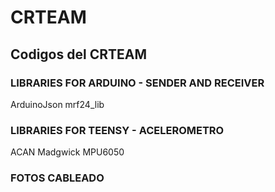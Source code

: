 # CRTEAM
## Codigos del CRTEAM
### LIBRARIES FOR ARDUINO - SENDER AND RECEIVER
ArduinoJson
mrf24_lib

### LIBRARIES FOR TEENSY - ACELEROMETRO
ACAN
Madgwick
MPU6050

### FOTOS CABLEADO
